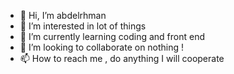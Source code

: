 - 👋 Hi, I’m abdelrhman
- 👀 I’m interested in lot of things
- 🌱 I’m currently learning coding and front end
- 💞️ I’m looking to collaborate on nothing !
- 📫 How to reach me , do anything I will cooperate

<!---
abdookhalil/abdookhalil is a ✨ special ✨ repository because its `README.md` (this file) appears on your GitHub profile.
You can click the Preview link to take a look at your changes.
--->
